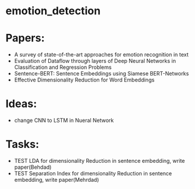 # emotion_detection
# Papers:
 - A survey of state-of-the-art approaches for emotion recognition in text
 - Evaluation of Dataflow through layers of Deep Neural Networks in Classification and Regression Problems
 - Sentence-BERT: Sentence Embeddings using Siamese BERT-Networks
 - Effective Dimensionality Reduction for Word Embeddings
# Ideas:
 - change CNN to LSTM in Nueral Network
# Tasks:
 - TEST LDA for dimensionality Reduction in sentence embedding, write paper(Behdad)
 - TEST Separation Index for dimensionality Reduction in sentence embedding, write paper(Mehrdad)
